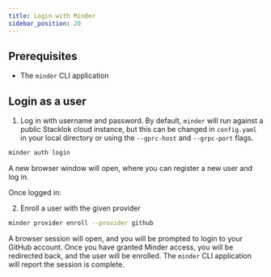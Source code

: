 ```yaml
---
title: Login with Minder
sidebar_position: 20
---
```


## Prerequisites

* The `minder` CLI application

## Login as a user

1. Log in with username and password.  By default, `minder` will run against a public Stacklok cloud instance, but this can be changed in `config.yaml` in your local directory or using the `--gprc-host` and `--grpc-port` flags.

```bash
minder auth login
```

A new browser window will open, where you can register a new user and log in.

Once logged in:

2. Enroll a user with the given provider

```bash
minder provider enroll --provider github
```

A browser session will open, and you will be prompted to login to your GitHub account. Once you have granted Minder access, you will be redirected back, and the user will be enrolled. The `minder` CLI application will report the session is complete.
